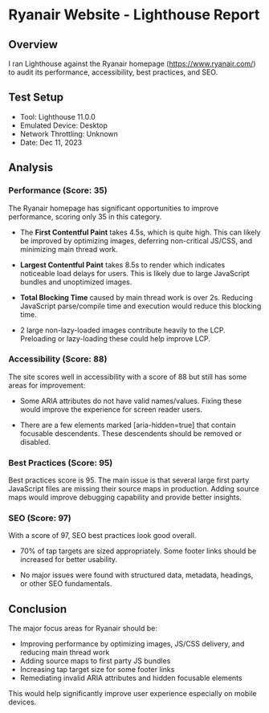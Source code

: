 # Ryanair Website - Lighthouse Report

## Overview

I ran Lighthouse against the Ryanair homepage (https://www.ryanair.com/) to audit its performance, accessibility, best practices, and SEO. 

## Test Setup

- Tool: Lighthouse 11.0.0
- Emulated Device: Desktop 
- Network Throttling: Unknown
- Date: Dec 11, 2023

## Analysis

### Performance (Score: 35)

The Ryanair homepage has significant opportunities to improve performance, scoring only 35 in this category.

- The **First Contentful Paint** takes 4.5s, which is quite high. This can likely be improved by optimizing images, deferring non-critical JS/CSS, and minimizing main thread work.

- **Largest Contentful Paint** takes 8.5s to render which indicates noticeable load delays for users. This is likely due to large JavaScript bundles and unoptimized images.

- **Total Blocking Time** caused by main thread work is over 2s. Reducing JavaScript parse/compile time and execution would reduce this blocking time.

- 2 large non-lazy-loaded images contribute heavily to the LCP. Preloading or lazy-loading these could help improve LCP.

### Accessibility (Score: 88)

The site scores well in accessibility with a score of 88 but still has some areas for improvement:

- Some ARIA attributes do not have valid names/values. Fixing these would improve the experience for screen reader users.

- There are a few elements marked [aria-hidden=true] that contain focusable descendents. These descendents should be removed or disabled.

### Best Practices (Score: 95)

Best practices score is 95. The main issue is that several large first party JavaScript files are missing their source maps in production. Adding source maps would improve debugging capability and provide better insights.

### SEO (Score: 97)

With a score of 97, SEO best practices look good overall. 

- 70% of tap targets are sized appropriately. Some footer links should be increased for better usability.

- No major issues were found with structured data, metadata, headings, or other SEO fundamentals.

## Conclusion  

The major focus areas for Ryanair should be:

- Improving performance by optimizing images, JS/CSS delivery, and reducing main thread work
- Adding source maps to first party JS bundles
- Increasing tap target size for some footer links  
- Remediating invalid ARIA attributes and hidden focusable elements

This would help significantly improve user experience especially on mobile devices.
